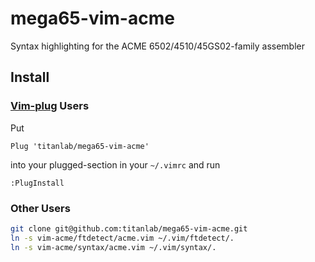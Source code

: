 # mega65-vim-acme
Syntax highlighting for the ACME 6502/4510/45GS02-family assembler

## Install

### [Vim-plug](https://github.com/junegunn/vim-plug) Users

Put
```vim
Plug 'titanlab/mega65-vim-acme'
```
into your plugged-section in your ```~/.vimrc``` and run
```vim
:PlugInstall
```

### Other Users

```bash
git clone git@github.com:titanlab/mega65-vim-acme.git
ln -s vim-acme/ftdetect/acme.vim ~/.vim/ftdetect/.
ln -s vim-acme/syntax/acme.vim ~/.vim/syntax/.
```
